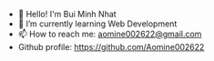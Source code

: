 - 👋 Hello! I'm Bui Minh Nhat
- 🌱 I’m currently learning Web Development
- 📫 How to reach me: aomine002622@gmail.com
- Github profile: https://github.com/Aomine002622

